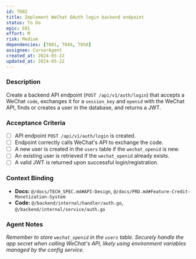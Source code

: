 ```yaml
---
id: T002
title: Implement WeChat OAuth login backend endpoint
status: To Do
epic: E01
effort: M
risk: Medium
dependencies: [T001, T049, T050]
assignee: CursorAgent
created_at: 2024-05-22
updated_at: 2024-05-22
---
```


### Description

Create a backend API endpoint (`POST /api/v1/auth/login`) that accepts a WeChat `code`, exchanges it for a `session_key` and `openid` with the WeChat API, finds or creates a user in the database, and returns a JWT.

### Acceptance Criteria

- [ ] API endpoint `POST /api/v1/auth/login` is created.
- [ ] Endpoint correctly calls WeChat's API to exchange the code.
- [ ] A new user is created in the `users` table if the `wechat_openid` is new.
- [ ] An existing user is retrieved if the `wechat_openid` already exists.
- [ ] A valid JWT is returned upon successful login/registration.

### Context Binding

- **Docs:** `@/docs/TECH_SPEC.md#API-Design`, `@/docs/PRD.md#Feature-Credit-Monetization-System`
- **Code:** `@/backend/internal/handler/auth.go`, `@/backend/internal/service/auth.go`

### Agent Notes

*Remember to store `wechat_openid` in the `users` table. Securely handle the app secret when calling WeChat's API, likely using environment variables managed by the config service.* 